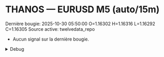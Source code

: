 # THANOS — EURUSD M5 (auto/15m)
Dernière bougie: 2025-10-30 05:50:00  O=1.16302  H=1.16316  L=1.16292  C=1.16305
Source active: twelvedata_repo

- Aucun signal sur la dernière bougie.

<details><summary>Debug</summary>

- TD_API_KEY manquant.

</details>